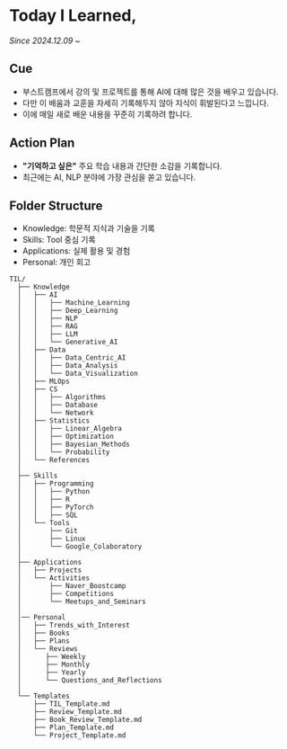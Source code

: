 # Today I Learned,
_Since 2024.12.09 ~_

## Cue
- 부스트캠프에서 강의 및 프로젝트를 통해 AI에 대해 많은 것을 배우고 있습니다.
- 다만 이 배움과 교훈을 자세히 기록해두지 않아 지식이 휘발된다고 느낍니다. 
- 이에 매일 새로 배운 내용을 꾸준히 기록하려 합니다.

## Action Plan
- **"기억하고 싶은"** 주요 학습 내용과 간단한 소감을 기록합니다.
- 최근에는 AI, NLP 분야에 가장 관심을 쏟고 있습니다.

## Folder Structure
- Knowledge: 학문적 지식과 기술을 기록
- Skills: Tool 중심 기록
- Applications: 실제 활용 및 경험
- Personal: 개인 회고

```text
TIL/
  ├── Knowledge
  │   ├── AI
  │   │   ├── Machine_Learning
  │   │   ├── Deep_Learning
  │   │   ├── NLP
  │   │   ├── RAG
  │   │   ├── LLM
  │   │   └── Generative_AI
  │   ├── Data
  │   │   ├── Data_Centric_AI
  │   │   ├── Data_Analysis
  │   │   └── Data_Visualization
  │   ├── MLOps
  │   ├── CS
  │   │   ├── Algorithms
  │   │   ├── Database
  │   │   └── Network
  │   ├── Statistics
  │   │   ├── Linear_Algebra
  │   │   ├── Optimization
  │   │   ├── Bayesian_Methods
  │   │   └── Probability
  │   └── References
  │
  ├── Skills
  │   ├── Programming
  │   │   ├── Python
  │   │   ├── R
  │   │   ├── PyTorch
  │   │   ├── SQL
  │   └── Tools
  │       ├── Git
  │       ├── Linux
  │       └── Google_Colaboratory
  │
  ├── Applications
  │   ├── Projects
  │   └── Activities
  │       ├── Naver_Boostcamp
  │       ├── Competitions
  │       └── Meetups_and_Seminars
  │
  │── Personal
  │   ├── Trends_with_Interest
  │   ├── Books
  │   ├── Plans
  │   └── Reviews
  │      ├── Weekly
  │      ├── Monthly
  │      ├── Yearly
  │      └── Questions_and_Reflections
  │
  └── Templates
      ├── TIL_Template.md
      ├── Review_Template.md
      ├── Book_Review_Template.md
      ├── Plan_Template.md
      └── Project_Template.md
```